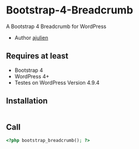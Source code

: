 # Bootstrap-4-Breadcrumb

A Bootstrap 4 Breadcrumb for WordPress
* Author [ajulien](https://github.com/ajulien-fr/bootstrap_breadcrumb)

## Requires at least
* Bootstrap 4
* WordPress 4+
* Testes on WordPress Version 4.9.4

## Installation
```php require_once('bootstrap-breadcrumb.php'); 
```

## Call
```php 
<?php bootstrap_breadcrumb(); ?> 
```
